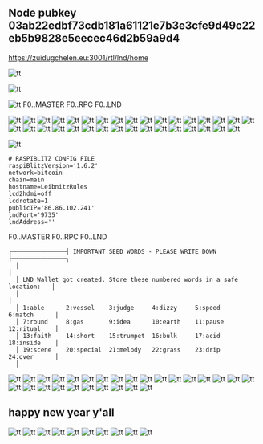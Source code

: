 ## Node pubkey 03ab22edbf73cdb181a61121e7b3e3cfe9d49c22eb5b9828e5eecec46d2b59a9d4

https://zuidugchelen.eu:3001/rtl/lnd/home

![tt](.//pictures/raspiblitz_admin_login_20210103_09.png)

![tt](.//pictures/raspiblitz_leibnitz.png)


![tt](.//pictures/admin_login_20201228_045.png)
F0..MASTER
F0..RPC
F0..LND

![tt](.//pictures/admin_login_20201228_030.png)
![tt](.//pictures/admin_login_20201228_031.png)
![tt](.//pictures/admin_login_20201228_032.png)
![tt](.//pictures/admin_login_20201228_033.png)
![tt](.//pictures/admin_login_20201228_034.png)
![tt](.//pictures/admin_login_20201228_035.png)
![tt](.//pictures/admin_login_20201228_036.png)
![tt](.//pictures/admin_login_20201228_037.png)
![tt](.//pictures/admin_login_20201228_038.png)
![tt](.//pictures/admin_login_20201228_039.png)
![tt](.//pictures/admin_login_20201228_040.png)
![tt](.//pictures/admin_login_20201228_041.png)
![tt](.//pictures/admin_login_20201228_042.png)
![tt](.//pictures/admin_login_20201228_043.png)
![tt](.//pictures/admin_login_20201228_044.png)
![tt](.//pictures/admin_login_20201228_045.png)
![tt](.//pictures/admin_login_20201228_046.png)
![tt](.//pictures/admin_login_20201228_047.png)
![tt](.//pictures/admin_login_20201228_048.png)
![tt](.//pictures/admin_login_20201228_049.png)
![tt](.//pictures/admin_login_20201228_050.png)
![tt](.//pictures/admin_login_20201228_051.png)
![tt](.//pictures/admin_login_20201228_052.png)
![tt](.//pictures/admin_login_20201228_053.png)
![tt](.//pictures/admin_login_20201228_054.png)
![tt](.//pictures/admin_login_20201228_055.png)
![tt](.//pictures/admin_login_20201228_056.png)
![tt](.//pictures/admin_login_20201228_057.png)
![tt](.//pictures/admin_login_20201228_058.png)
![tt](.//pictures/admin_login_20201228_059.png)
![tt](.//pictures/admin_login_20201228_060.png)
![tt](.//pictures/admin_login_20201228_061.png)
![tt](.//pictures/admin_login_20201228_062.png)


![tt](.//pictures/raspiblitz_admin_login_20201228_19.png)
````
# RASPIBLITZ CONFIG FILE
raspiBlitzVersion='1.6.2'
network=bitcoin
chain=main
hostname=LeibnitzRules
lcd2hdmi=off
lcdrotate=1
publicIP='86.86.102.241'
lndPort='9735'
lndAddress=''
````

F0..MASTER
F0..RPC
F0..LND
````
┌───────────────┤ IMPORTANT SEED WORDS - PLEASE WRITE DOWN ├───────────────┐
  │                                                                          │ 
  │ LND Wallet got created. Store these numbered words in a safe location:   │ 
  │                                                                          │ 
  │ 1:able      2:vessel    3:judge     4:dizzy     5:speed     6:match      │ 
  │ 7:round     8:gas       9:idea      10:earth    11:pause    12:ritual    │ 
  │ 13:faith    14:short    15:trumpet  16:bulk     17:acid     18:inside    │ 
  │ 19:scene    20:special  21:melody   22:grass    23:drip     24:over      │ 
  │                                                                     

````

![tt](.//pictures/raspiblitz_admin_login_20201222_00.png)
![tt](.//pictures/raspiblitz_admin_login_20201222_01.png)
![tt](.//pictures/raspiblitz_admin_login_20201222_02.png)
![tt](.//pictures/raspiblitz_admin_login_20201228_00.png)
![tt](.//pictures/raspiblitz_admin_login_20201228_01.png)
![tt](.//pictures/raspiblitz_admin_login_20201228_02.png)
![tt](.//pictures/raspiblitz_admin_login_20201228_03.png)
![tt](.//pictures/raspiblitz_admin_login_20201228_04.png)
![tt](.//pictures/raspiblitz_admin_login_20201228_05.png)
![tt](.//pictures/raspiblitz_admin_login_20201228_06.png)
![tt](.//pictures/raspiblitz_admin_login_20201228_07.png)
![tt](.//pictures/raspiblitz_admin_login_20201228_08.png)
![tt](.//pictures/raspiblitz_admin_login_20201228_09.png)
![tt](.//pictures/raspiblitz_admin_login_20201228_10.png)
![tt](.//pictures/raspiblitz_admin_login_20201228_11.png)
![tt](.//pictures/raspiblitz_admin_login_20201228_12.png)
![tt](.//pictures/raspiblitz_admin_login_20201228_13.png)
![tt](.//pictures/raspiblitz_admin_login_20201228_14.png)
![tt](.//pictures/raspiblitz_admin_login_20201228_15.png)
![tt](.//pictures/raspiblitz_admin_login_20201228_16.png)
![tt](.//pictures/raspiblitz_admin_login_20201228_17.png)
![tt](.//pictures/raspiblitz_admin_login_20201228_18.png)
![tt](.//pictures/raspiblitz_admin_login_20201228_19.png)
![tt](.//pictures/raspiblitz_admin_login_20201228_20.png)
![tt](.//pictures/raspiblitz_admin_login_20201228_21.png)
![tt](.//pictures/raspiblitz_admin_login_20201228_22.png)
![tt](.//pictures/raspiblitz_admin_login_20201228_23.png)

## happy new year y'all

![tt](.//pictures/raspiblitz_admin_login_20210103_00.png)
![tt](.//pictures/raspiblitz_admin_login_20210103_01.png)
![tt](.//pictures/raspiblitz_admin_login_20210103_02.png)
![tt](.//pictures/raspiblitz_admin_login_20210103_03.png)
![tt](.//pictures/raspiblitz_admin_login_20210103_04.png)
![tt](.//pictures/raspiblitz_admin_login_20210103_05.png)
![tt](.//pictures/raspiblitz_admin_login_20210103_06.png)
![tt](.//pictures/raspiblitz_admin_login_20210103_07.png)
![tt](.//pictures/raspiblitz_admin_login_20210103_08.png)
![tt](.//pictures/raspiblitz_admin_login_20210103_09.png)
